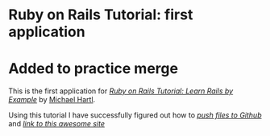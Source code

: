 # Ruby on Rails Tutorial: first application
# Added to practice merge

This is the first application for
[*Ruby on Rails Tutorial: Learn Rails by Example*](http://railstutorial.org/)
by [Michael Hartl](http://michaelhartl.com/).

Using this tutorial I have successfully figured out how to
[*push files to Github*](https://github.com) and [*link to this awesome site*](http://www.werd.com)